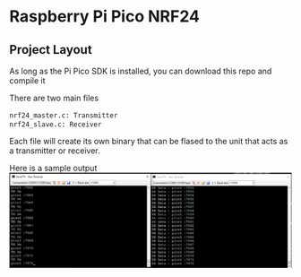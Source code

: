 # Raspberry Pi Pico NRF24

## Project Layout

As long as the Pi Pico SDK is installed, you can download this repo and compile it

There are two main files
    
    nrf24_master.c: Transmitter
    nrf24_slave.c: Receiver

Each file will create its own binary that can be flased to the unit that acts as a transmitter or receiver.

Here is a sample output 
![alt text](image/PiPicoNRF24.png)


